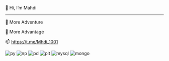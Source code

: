🌱 Hi, I’m Mahdi
__________________________
👀 More Adventure

👀 More Advantage



📫 https://t.me/Mhdi_1001



![py](https://user-images.githubusercontent.com/132735866/236752062-d7caa691-9bf9-4ce0-94f5-f071fbfd0853.jpg)
![np](https://user-images.githubusercontent.com/132735866/236752086-89cec6bd-b4b9-4650-b72b-04652b163381.png)
![pd](https://user-images.githubusercontent.com/132735866/236752104-8c8995a0-47b9-42d4-ad29-940c76d30185.png)
![plt](https://user-images.githubusercontent.com/132735866/236752126-e96204dd-e46e-4ae3-80a0-a88bd10bcfd5.jpg)
![mysql](https://user-images.githubusercontent.com/132735866/236752027-9cc3e150-4b4d-4401-86ed-660f2eda93e5.jpg)
![mongo](https://user-images.githubusercontent.com/132735866/236752139-c878062a-b7f2-4005-a8ff-25570db76fe4.png)


<!---
MahdiSobhani/MahdiSobhani is a ✨ special ✨ repository because its `README.md` (this file) appears on your GitHub profile.
You can click the Preview link to take a look at your changes.
--->
